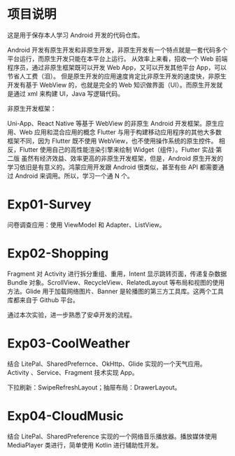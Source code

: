 # 项目说明

这是用于保存本人学习 Android 开发的代码仓库。

Android 开发有原生开发和非原生开发，非原生开发有一个特点就是一套代码多个平台运行，而原生开发只能在本平台上运行。 从效率上来看，招收一个 Web 前端程序员，通过非原生框架既可以开发 Web
App，又可以开发其他平台 App，可以节省人工费（泪）。 但是原生开发的应用速度肯定比非原生开发的速度快，非原生开发有基于 WebView 的，也就是完全的 Web
知识做界面（UI）。而原生开发就是通过 xml 来构建 UI，Java 写逻辑代码。

非原生开发框架：

Uni-App、React Native 等基于 WebView 的非原生 Android 开发框架。原生应用、Web 应用和混合应用的概念 Flutter
与用于构建移动应用程序的其他大多数框架不同，因为 Flutter 既不使用 WebView，也不使用操作系统的原生控件。 相反，Flutter 使用自己的高性能渲染引擎来绘制
Widget（组件）。Flutter 实战·第二版 虽然有经济效益、效率更高的非原生开发框架，但是，Android 原生开发的学习依旧是有意义的。鸿蒙应用开发跟 Android 很类似，甚至有些
API 都需要通过 Android 来调用。所以，学习一个通 N 个。

# Exp01-Survey

问卷调查应用：使用 ViewModel 和 Adapter、ListView。

# Exp02-Shopping

Fragment 对 Activity 进行拆分重组、重用，Intent 显示跳转页面，传递复杂数据 Bundle 对象。ScrollView、RecycleView、RelatedLayout 等布局和视图的使用方法。Glide 用于加载网络图片、Banner 是轮播图的第三方工具库。这两个工具库都来自于 Github 平台。

通过本次实验，进一步熟悉了安卓开发的流程。

# Exp03-CoolWeather

结合 LitePal、SharedPrefernce、OkHttp、Glide 实现的一个天气应用。Activity 、Service、Fragment 技术实现 App。

下拉刷新：SwipeRefreshLayout；抽屉布局：DrawerLayout。

# Exp04-CloudMusic

结合 LitePal、SharedPreference 实现的一个网络音乐播放器。播放媒体使用 MediaPlayer 类进行，简单使用 Kotlin 进行辅助性开发。
